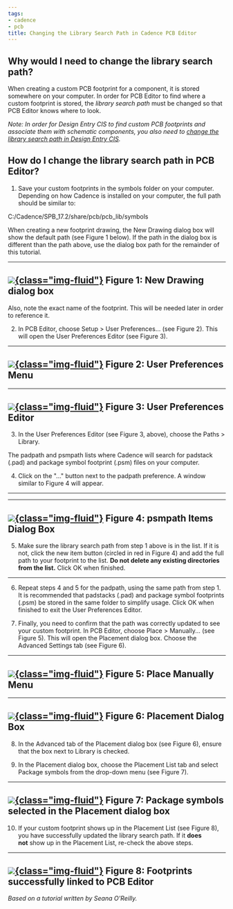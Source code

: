 ```yaml
---
tags:
- cadence
- pcb
title: Changing the Library Search Path in Cadence PCB Editor
---
```


## Why would I need to change the library search path?

When creating a custom PCB footprint for a component, it is stored somewhere on your computer. In order for PCB Editor to find where a custom footprint is stored, the *library search path* must be changed so that PCB Editor knows where to look.

*Note: In order for Design Entry CIS to find custom PCB footprints and associate them with schematic components, you also need to [change the library search path in Design Entry CIS](changing-the-library-search-path-in-cadence-design-entry-cis.html).*

## How do I change the library search path in PCB Editor?

1.  Save your custom footprints in the symbols folder on your computer. Depending on how Cadence is installed on your computer, the full path should be similar to:

C:/Cadence/SPB_17.2/share/pcb/pcb_lib/symbols

When creating a new footprint drawing, the New Drawing dialog box will show the default path (see Figure 1 below). If the path in the dialog box is different than the path above, use the dialog box path for the remainder of this tutorial.

  ------------------------------------------------------------------------------
   [![](/figures/figure_218.png){class="img-fluid"}](/larger/image0054.png)
                         Figure 1: New Drawing dialog box
  ------------------------------------------------------------------------------

Also, note the exact name of the footprint. This will be needed later in order to reference it.

2.  In PCB Editor, choose Setup > User Preferences... (see Figure 2). This will open the User Preferences Editor (see Figure 3).

  ------------------------------------------------------------------------------
   [![](/figures/figure_222.png){class="img-fluid"}](/larger/image0055.png)
                         Figure 2: User Preferences Menu
  ------------------------------------------------------------------------------

  ------------------------------------------------------------------------------
   [![](/figures/figure_223.png){class="img-fluid"}](/larger/image0056.png)
                        Figure 3: User Preferences Editor
  ------------------------------------------------------------------------------

3.  In the User Preferences Editor (see Figure 3, above), choose the Paths > Library.

The padpath and psmpath lists where Cadence will search for padstack (.pad) and package symbol footprint (.psm) files on your computer.

4.  Click on the "..." button next to the padpath preference. A window similar to Figure 4 will appear.

** **

  ------------------------------------------------------------------------------
   [![](/figures/figure_224.png){class="img-fluid"}](/larger/image0057.png)
                        Figure 4: psmpath Items Dialog Box
  ------------------------------------------------------------------------------

5.  Make sure the library search path from step 1 above is in the list. If it is not, click the new item button (circled in red in Figure 4) and add the full path to your footprint to the list. **Do not delete any existing directories from the list.** Click OK when finished.

** **

6.  Repeat steps 4 and 5 for the padpath, using the same path from step 1. It is recommended that padstacks (.pad) and package symbol footprints (.psm) be stored in the same folder to simplify usage. Click OK when finished to exit the User Preferences Editor.

7.  Finally, you need to confirm that the path was correctly updated to see your custom footprint. In PCB Editor, choose Place > Manually... (see Figure 5). This will open the Placement dialog box. Choose the Advanced Settings tab (see Figure 6).

  ------------------------------------------------------------------------------
   [![](/figures/figure_225.png){class="img-fluid"}](/larger/image0058.png)
                          Figure 5: Place Manually Menu
  ------------------------------------------------------------------------------

  ------------------------------------------------------------------------------
   [![](/figures/figure_226.png){class="img-fluid"}](/larger/image0059.png)
                          Figure 6: Placement Dialog Box
  ------------------------------------------------------------------------------

8.  In the Advanced tab of the Placement dialog box (see Figure 6), ensure that the box next to Library is checked.

9.  In the Placement dialog box, choose the Placement List tab and select Package symbols from the drop-down menu (see Figure 7).

  ------------------------------------------------------------------------------
   [![](/figures/figure_227.png){class="img-fluid"}](/larger/image0060.png)
          Figure 7: Package symbols selected in the Placement dialog box
  ------------------------------------------------------------------------------

10. If your custom footprint shows up in the Placement List (see Figure 8), you have successfully updated the library search path. If it **does not** show up in the Placement List, re-check the above steps.

  ------------------------------------------------------------------------------
   [![](/figures/figure_228.png){class="img-fluid"}](/larger/image0061.png)
              Figure 8: Footprints successfully linked to PCB Editor
  ------------------------------------------------------------------------------

*Based on a tutorial written by Seana O'Reilly.*
